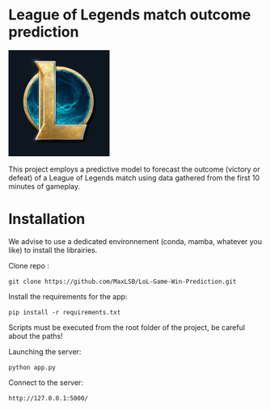 # League of Legends match outcome prediction

<img src="images/lol_logo.png" alt="Example Image" width="200"/>

This project employs a predictive model to forecast the outcome (victory or defeat) of a League of Legends match using data gathered from the first 10 minutes of gameplay.

# Installation

We advise to use a dedicated environnement (conda, mamba, whatever you like) to install the librairies.

Clone repo :
```
git clone https://github.com/MaxLSB/LoL-Game-Win-Prediction.git
```

Install the requirements for the app:
```
pip install -r requirements.txt
```

Scripts must be executed from the root folder of the project, be careful about the paths!

Launching the server:
```
python app.py
```

Connect to the server:
```
http://127.0.0.1:5000/
```
